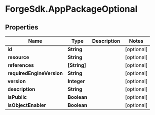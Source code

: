 # ForgeSdk.AppPackageOptional

## Properties
Name | Type | Description | Notes
------------ | ------------- | ------------- | -------------
**id** | **String** |  | [optional] 
**resource** | **String** |  | [optional] 
**references** | **[String]** |  | [optional] 
**requiredEngineVersion** | **String** |  | [optional] 
**version** | **Integer** |  | [optional] 
**description** | **String** |  | [optional] 
**isPublic** | **Boolean** |  | [optional] 
**isObjectEnabler** | **Boolean** |  | [optional] 


